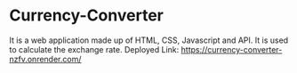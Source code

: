 # Currency-Converter
It is a web application made up of HTML, CSS, Javascript and API. It is used to calculate the exchange rate.
Deployed Link: https://currency-converter-nzfv.onrender.com/
